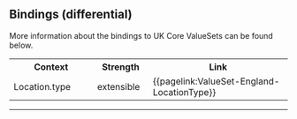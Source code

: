 ## Bindings (differential)

More information about the bindings to UK Core ValueSets can be found below.

<table class="assets">
<tr>
<th width="30%">Context</th>
<th width="20%">Strength</th>
<th width="50%">Link</th>
</tr>
<tr>
<td>Location.type</td>
<td>extensible</td>
<td>{{pagelink:ValueSet-England-LocationType}}</td>
</tr>
</table>

---